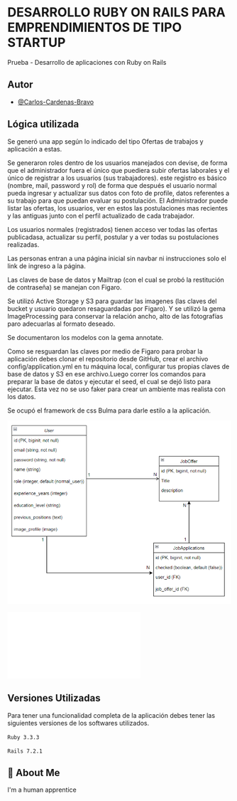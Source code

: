 
# DESARROLLO RUBY ON RAILS PARA EMPRENDIMIENTOS DE TIPO STARTUP

Prueba - Desarrollo de aplicaciones con Ruby on
Rails






## Autor

- [@Carlos-Cardenas-Bravo](https://github.com/Carlos-Cardenas-Bravo)


## Lógica utilizada

Se generó una app según lo indicado del tipo Ofertas de trabajos y aplicación a estas.

Se generaron roles dentro de los usuarios manejados con devise, de forma que el administrador fuera el único que puediera subir ofertas laborales y el único de registrar a los usuarios (sus trabajadores). este registro es básico (nombre, mail, password y rol) de forma que después el usuario normal pueda ingresar y actualizar sus datos con foto de profile, datos referentes a su trabajo para que puedan evaluar su postulación. El Administrador puede listar las ofertas, los usuarios, ver en estos las postulaciones mas recientes y las antiguas junto con el perfil actualizado de cada trabajador.

Los usuarios normales (registrados) tienen acceso ver todas las ofertas publicadasa, actualizar su perfil, postular y a ver todas su postulaciones realizadas.

Las personas entran a una página inicial sin navbar ni instrucciones solo el link de ingreso a la página.

Las claves de base de datos y Mailtrap (con el cual se probó la restitución de contraseña) se manejan con Figaro.

Se utilizó Active Storage y S3 para guardar las imagenes (las claves del bucket y usuario quedaron resaguardadas por Figaro). Y se utilizó la gema ImageProcessing para conservar la relación ancho, alto de las fotografías paro adecuarlas al formato deseado.

Se documentaron los modelos con la gema annotate.

Como se resguardan las claves por medio de Figaro para probar la aplicación debes clonar el repositorio desde GitHub, crear el archivo config/application.yml en tu máquina local, configurar tus propias claves de base de datos y S3 en ese archivo.Luego correr los comandos para preparar la base de datos y ejecutar el seed, el cual se dejó listo para ejecutar. Esta vez no se uso faker para crear un ambiente mas realista con los datos.

Se ocupó el framework de css Bulma para darle estilo a la aplicación.

![Diagrama Relacional de la App](public/diagrama.png)

![Carga en S3](public/S3.pdf)



## Versiones Utilizadas

Para tener una funcionalidad completa de la aplicación debes tener las siguientes versiones de los softwares utilizados.

`Ruby 3.3.3`

`Rails 7.2.1 `


## 🚀 About Me
I'm a human apprentice

